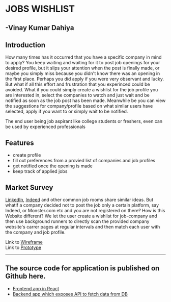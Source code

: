 # JOBS WISHLIST

## -Vinay Kumar Dahiya

## Introduction

How many times has it occurred that you have a specific company in mind to apply? You keep waiting and waiting for it to post job openings for your desired profile, but it slips your attention when the post is finally made, or maybe you simply miss because you didn't know there was an opening in the first place. Perhaps you did apply if you were very observant and lucky.
But what if all this effort and frustration that you experinced could be avoided. What if you could simply create a wishlist for the job profile you are interested in, select the companies to watch and just wait and be notified as soon as the job post has been made.
Meanwhile be you can view the suggestions for company/profile based on what similar users have selected, apply if you want to or simply wait to be notified.

The end user being job aspirant like college students or freshers, even can be used by experienced professionals

## Features

- create profile
- fill out preferences from a provied list of companies and job profiles
- get notified once the opening is made
- keep track of applied jobs  


## Market Survey

[LinkedIn](https://www.linkedin.com/), [Indeed](https://www.indeed.co.in/) and other common job rooms share similar ideas.
But whatif a company decided not to post the job only a certain platform, say Indeed, or Monster.com etc and you are not registered on there?
How is this Website different?
We let the user create a wishlist for job-company and then use background runners to directly scan the provided company website's carrer pages at regular intervals and then match each user with the company and job profile.

Link to [Wireframe](https://miro.com/app/board/o9J_kos1ItE=/)  
Link to [Prototype](https://vinaykumardahiya986147.invisionapp.com/overview/Jobs-Wishlist-ckczzc5c509cj019e4gd61kat/screens)

<hr>

## The source code for application is published on Github here.

- [Frontend app in React](https://github.com/winay05/jobs-frontend)
- [Backend app which exposes API to fetch data from DB](https://github.com/winay05/jobs-backend)
